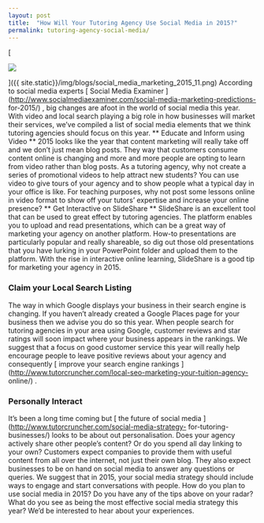 ```yaml
---
layout: post
title:  "How Will Your Tutoring Agency Use Social Media in 2015?"
permalink: tutoring-agency-social-media/
---
```

[

<div class="img-holder full-width">
   <img src="{{ site.static}}/img/blogs/social_media_marketing_2015_11.png" alt-text="Social Media"/>
</div>

]({{ site.static}}/img/blogs/social_media_marketing_2015_11.png) According to
social media experts [ Social Media Examiner
](http://www.socialmediaexaminer.com/social-media-marketing-predictions-
for-2015/) , big changes are afoot in the world of social media this year.
With video and local search playing a big role in how businesses will market
their services, we’ve compiled a list of social media elements that we think
tutoring agencies should focus on this year. ** Educate and Inform using Video
** 2015 looks like the year that content marketing will really take off and we
don’t just mean blog posts. They way that customers consume content online is
changing and more and more people are opting to learn from video rather than
blog posts. As a tutoring agency, why not create a series of promotional
videos to help attract new students? You can use video to give tours of your
agency and to show people what a typical day in your office is like. For
teaching purposes, why not post some lessons online in video format to show
off your tutors’ expertise and increase your online presence? ** Get
Interactive on SlideShare ** SlideShare is an excellent tool that can be used
to great effect by tutoring agencies. The platform enables you to upload and
read presentations, which can be a great way of marketing your agency on
another platform. How-to presentations are particularly popular and really
shareable, so dig out those old presentations that you have lurking in your
PowerPoint folder and upload them to the platform. With the rise in
interactive online learning, SlideShare is a good tip for marketing your
agency in 2015. 

### Claim your Local Search Listing

The way in which Google
displays your business in their search engine is changing. If you haven’t
already created a Google Places page for your business then we advise you do
so this year. When people search for tutoring agencies in your area using
Google, customer reviews and star ratings will soon impact where your business
appears in the rankings. We suggest that a focus on good customer service this
year will really help encourage people to leave positive reviews about your
agency and consequently [ improve your search engine rankings
](http://www.tutorcruncher.com/local-seo-marketing-your-tuition-agency-
online/) . 

### Personally Interact

It’s been a long time coming but [ the
future of social media ](http://www.tutorcruncher.com/social-media-strategy-
for-tutoring-businesses/) looks to be about out personalisation. Does your
agency actively share other people’s content? Or do you spend all day linking
to your own? Customers expect companies to provide them with useful content
from all over the internet, not just their own blog. They also expect
businesses to be on hand on social media to answer any questions or queries.
We suggest that in 2015, your social media strategy should include ways to
engage and start conversations with people. How do you plan to use social
media in 2015? Do you have any of the tips above on your radar? What do you
see as being the most effective social media strategy this year? We’d be
interested to hear about your experiences.
